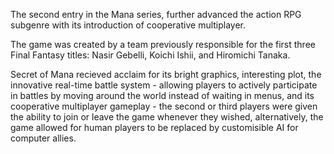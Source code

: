 The second entry in the Mana series, further advanced the action RPG subgenre with its introduction of cooperative multiplayer.

The game was created by a team previously responsible for the first three Final Fantasy titles: Nasir Gebelli, Koichi Ishii, and Hiromichi Tanaka.

Secret of Mana recieved acclaim for its bright graphics, interesting plot, the innovative real-time battle system - allowing players to actively participate in battles by moving around the world instead of waiting in menus, and its cooperative multiplayer gameplay - the second or third players were given the ability to join or leave the game whenever they wished, alternatively, the game allowed for human players to be replaced by customisible AI for computer allies.
